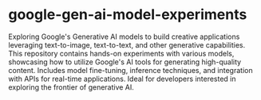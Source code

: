 # google-gen-ai-model-experiments
Exploring Google's Generative AI models to build creative applications leveraging text-to-image, text-to-text, and other generative capabilities.
 This repository contains hands-on experiments with various models, showcasing how to utilize Google's AI tools for generating high-quality content. Includes model fine-tuning, inference techniques, and integration with APIs for real-time applications. Ideal for developers interested in exploring the frontier of generative AI.
